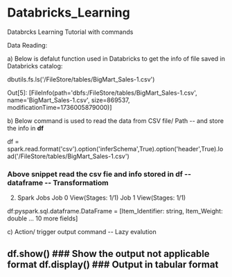 # Databricks_Learning
Databrcks Learning Tutorial with commands

Data Reading:

a) Below is defalut function used in Databricks to get the info of file saved in Databricks catalog:

dbutils.fs.ls('/FileStore/tables/BigMart_Sales-1.csv')

Out[5]: [FileInfo(path='dbfs:/FileStore/tables/BigMart_Sales-1.csv', name='BigMart_Sales-1.csv', size=869537, modificationTime=1736005879000)]

b) Below command is used to read the data from CSV file/ Path -- and store the info in **df**

df = spark.read.format('csv').option('inferSchema',True).option('header',True).load('/FileStore/tables/BigMart_Sales-1.csv') 
### Above snippet read the csv fie and info stored in df -- dataframe  -- Transformatiom

2) Spark Jobs
Job 0 View(Stages: 1/1)
Job 1 View(Stages: 1/1)

df:pyspark.sql.dataframe.DataFrame = [Item_Identifier: string, Item_Weight: double ... 10 more fields]

c) Action/ trigger output command -- Lazy evalution

df.show()  ### Show the output not applicable format
df.display()  ### Output in tabular format
-------------------------------------------------------------






